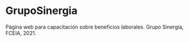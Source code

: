 # GrupoSinergia
Página web para capacitación sobre beneficios laborales. Grupo Sinergia, FCEIA, 2021.
